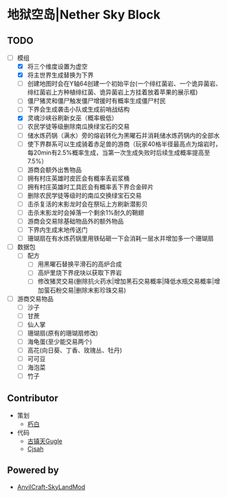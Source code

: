 # 地狱空岛|Nether Sky Block
## TODO
- [ ] 模组
  - [x] 将三个维度设置为虚空
  - [x] 将主世界生成替换为下界
  - [ ] 创建地图时会在Y轴64创建一个初始平台(一个绯红菌岩、一个诡异菌岩、绯红菌岩上方种植绯红菌、诡异菌岩上方挂着放着苹果的展示框)
  - [ ] 僵尸猪灵和僵尸触发僵尸增援时有概率生成僵尸村民
  - [ ] 下界会生成袭击小队或生成前哨战结构
  - [X] 灵魂沙峡谷刷新女巫（概率极低）
  - [ ] 农民学徒等级删除南瓜换绿宝石的交易
  - [ ] 储水炼药锅（满水）旁的熔岩转化为黑曜石并消耗储水炼药锅内的全部水
  - [ ] 使下界群系可以生成骑着赤足兽的游商（玩家40格半径最高点为熔岩时，每20min有2.5%概率生成，当第一次生成失败时后续生成概率提高至7.5%）
  - [ ] 游商会额外出售物品
  - [ ] 拥有村庄英雄时皮匠会有概率丢岩浆桶
  - [ ] 拥有村庄英雄时工具匠会有概率丢下界合金碎片
  - [ ] 删除农民学徒等级时的南瓜交换绿宝石交易
  - [ ] 击杀复活的末影龙时会在祭坛上方刷新潜影贝
  - [ ] 击杀末影龙时会掉落一个剩余1%耐久的鞘翅
  - [ ] 游商会交易除基础物品外的额外物品
  - [ ] 下界内生成末地传送门
  - [ ] 珊瑚扇在有水炼药锅里用铁砧砸一下会消耗一层水并增加多一个珊瑚扇
  
- [ ] 数据包
  - [ ] 配方
    - [ ] 用黑曜石替换平滑石的高炉合成
    - [ ] 高炉里烧下界疣块以获取下界岩
    - [ ] 修改猪灵交易(删除抗火药水|增加黑石交易概率|降低水瓶交易概率|增加萤石粉交易|删除末影珍珠交易)
    
- [ ] 游商交易物品
    - [ ] 沙子
    - [ ] 甘蔗
    - [ ] 仙人掌
    - [ ] 珊瑚扇(原有的珊瑚扇修改)
    - [ ] 海龟蛋(至少能交易两个)
    - [ ] 高花(向日葵、丁香、玫瑰丛、牡丹)
    - [ ] 可可豆
    - [ ] 海泡菜
    - [ ] 竹子

## Contributor
* 策划
  * [朽白](https://space.bilibili.com/178682437)
* 代码
  * [古镇天Gugle](https://space.bilibili.com/19822751)
  * [Cjsah](https://space.bilibili.com/19170004)

## Powered by
* [AnvilCraft-SkyLandMod](https://github.com/Dubhe-Studio/AnvilCraft-SkyLandMod)
